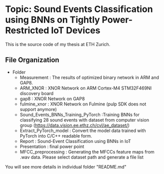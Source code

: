 # Topic: Sound Events Classification using BNNs on Tightly Power-Restricted IoT Devices
This is the source code of my thesis at ETH Zurich.
## File Organization
*   Folder
    *   Measurement				: The results of optimized binary network in ARM and GAP8.
    *   ARM_XNOR				: XNOR Network on ARM Cortex-M4 STM32F469NI discovery board
    *   gap8					: XNOR Network on GAP8 
    *   fulmine_xnor				: XNOR Network on Fulmine (pulp SDK does not support anymore)
    *   Sound_Events_BNNs_Training_PyTorch	:Training BNNs for classifying 28 sound events with dataset from computer vision group (https://data.vision.ee.ethz.ch/cvl/ae_dataset/)
    *    Extract_PyTorch_model			: Convert the model data trained with PyTorch into C/C++ readable form.
	*    Report          		        : Sound-Event Classification using BNNs in IoT
	*    Presentation       			: final power point
	*    MFCC_preprocessing		        : Generating the MFCCs feature maps from .wav data. Please select dataset path and generate a file list

You will see more details in individual folder "README.md"
	
	
